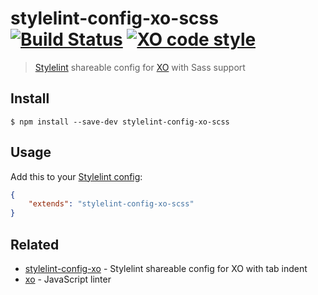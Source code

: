 # stylelint-config-xo-scss [![Build Status](https://travis-ci.com/xojs/stylelint-config-xo-scss.svg?branch=master)](https://travis-ci.com/github/xojs/stylelint-config-xo-scss) [![XO code style](https://img.shields.io/badge/code_style-XO-5ed9c7.svg)](https://github.com/xojs/xo)

> [Stylelint](https://stylelint.io) shareable config for [XO](https://github.com/xojs/xo) with Sass support

## Install

```
$ npm install --save-dev stylelint-config-xo-scss
```

## Usage

Add this to your [Stylelint config](https://stylelint.io/user-guide/configuration/):

```json
{
	"extends": "stylelint-config-xo-scss"
}
```

## Related

- [stylelint-config-xo](https://github.com/xojs/stylelint-config-xo) - Stylelint shareable config for XO with tab indent
- [xo](https://github.com/xojs/xo) - JavaScript linter
